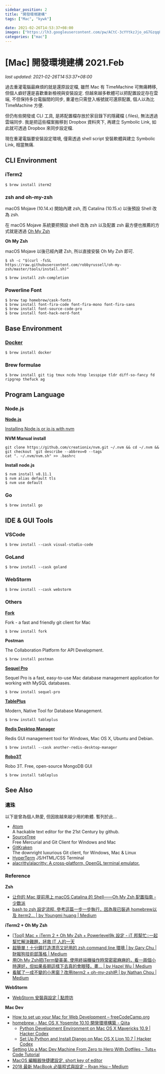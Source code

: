 ```yaml
---
sidebar_position: 2
title: "開發環境建構"
tags: ["Mac", "kywk"]

date: 2021-02-26T14:53:37+08:00
images: ["https://lh3.googleusercontent.com/pw/ACtC-3cYYtkzJjo_oG7Gzqq8T8XQm4V_qLE3wGWVKOahp6YT4lo-on60NJmjrkkatnizX1b-uID-MCM2ztsXH9z27cMRtql3PA5cpYZYbMfSPuM5Yh3MmqnjnnXYkTg6vtIiBL5SGAQRRAI9zEBIOoyP3tZpuA?authuser=0"]
categories: ["mac"]
---
```


[Mac] 開發環境建構 2021.Feb
=========================

_last updated: 2021-02-26T14:53:37+08:00_

過去重灌電腦最麻煩的就是還原設定檔, 雖然 Mac 有 TimeMachine 可無痛轉移, 但個人癖好還是喜歡重新檢視與安裝設定.
但越來越多軟體可以把配置設定存在雲端, 不但保持多台電腦間的同步, 重灌也只需登入帳號就可還原配置, 個人以為比 TimeMachine 方便.

但仍有些開發或 CLI 工具, 是將配置檔存放於家目錄下的隱藏檔 (.files),
無法透過雲端同步. 
我是把這些檔案搬移到 Dropbox 資料夾下, 再建立 Symbolic Link, 
如此就可透過 Dropbox 來同步設定檔. 

現在重灌電腦要安裝設定環境, 僅需透過 shell script 安裝軟體與建立 Symbolic Link, 相當無痛.

<!-- more -->

CLI Environment
---------------

### iTerm2 ###

``` shell
$ brew install iterm2
```

### zsh and oh-my-zsh ###

macOS Mojave (10.14.x) 開始內建 zsh, 而 Catalina (10.15.x) 以後預設 Shell 改為 zsh.

在 macOS Mojave 系統要把預設 shell 改為 zsh 以及配置 zsh 最方便也推薦的方式就是透過 [Oh My Zsh](https://ohmyz.sh)


__Oh My Zsh__

macOS Mojave 以後已經內建 Zsh, 所以直接安裝 Oh My Zsh 即可. 


``` shell
$ sh -c "$(curl -fsSL https://raw.githubusercontent.com/robbyrussell/oh-my-zsh/master/tools/install.sh)"
```


``` shell
$ brew install zsh-completion 
```

### Powerline Font ###

``` shell
$ brew tap homebrew/cask-fonts
$ brew install font-fira-code font-fira-mono font-fira-sans
$ brew install font-source-code-pro
$ brew install font-hack-nerd-font
```



Base Environment
----------------

### [Docker](https://www.docker.com) ###

``` shell
$ brew install docker
```

### Brew formulae ###

``` shell
$ brew install git tig tmux ncdu htop lesspipe tldr diff-so-fancy fd ripgrep thefuck ag
```



Program Language
----------------

### Node.js ###

__[Node.js](https://nodejs.org/)__

[Installing Node.js or io.js with nvm](http://goo.gl/26nHDf)

__NVM Manual install__
```
git clone https://github.com/creationix/nvm.git ~/.nvm && cd ~/.nvm && git checkout `git describe --abbrev=0 --tags`  
cat ". ~/.nvm/nvm.sh" >> .bashrc
```

__Install node.js__

``` shell
$ nvm install v8.11.1
$ nvm alias default tls
$ nvm use default
```

### Go ###

``` shell
$ brew install go
```



IDE & GUI Tools
---------------

### VSCode ###

``` shell
$ brew install --cask visual-studio-code
```

### GoLand ###

``` shell
$ brew install --cask goland
```

### WebStorm ###

``` shell 
$ brew install --cask webstorm
```

### Others ###

__[Fork](https://git-fork.com/)__

Fork - a fast and friendly git client for Mac

```shell
$ brew install fork
```

__Postman__

The Collaboration Platform for API Development.

```shell
$ brew install postman
```

__[Sequel Pro](http://www.sequelpro.com/)__

Sequel Pro is a fast, easy-to-use Mac database management application for working with MySQL databases.

```shell
$ brew install sequel-pro
```

__[TablePlus](https://tableplus.com)__

Modern, Native Tool for Database Management.

```shell
$ brew install tableplus
```

__[Redis Desktop Manager](https://rdm.dev)__

Redis GUI management tool for Windows, Mac OS X, Ubuntu and Debian.

```shell
$ brew install --cask another-redis-desktop-manager
```

__[Robo3T](https://robomongo.org)__

Robo 3T. Free, open-source MongoDB GUI

``` shell
$ brew install tableplus
```


See Also
--------

### 遺珠 ###

以下是曾為個人熱愛, 但因故越來越少用的軟體. 暫列於此...

-   [Atom](https://atom.io/)  
    A hackable text editor for the 21st Century by github.
-   [SourceTree](http://sourcetreeapp.com/)  
    Free Mercurial and Git Client for Windows and Mac
-   [GitKraken](https://www.gitkraken.com/)  
    The downright luxurious Git client, for Windows, Mac & Linux
-   [HyperTerm](https://hyperterm.org/)
    JS/HTML/CSS Terminal
-   [alacritty/alacritty: A cross-platform, OpenGL terminal emulator.](https://github.com/alacritty/alacritty)

### Reference ###

__Zsh__

-   [让你的 Mac 提前用上 macOS Catalina 的 Shell——Oh My Zsh 配置指南 - 少数派](https://sspai.com/post/55176)
-   [bash to zsh 設定流程. 參考這篇一步一步執行，因為我已裝過 homebrew以及 iterm2… | by Youngmi huang | Medium](https://cyeninesky3.medium.com/bin-to-zsh-%E8%A8%AD%E5%AE%9A%E6%B5%81%E7%A8%8B-d29fe60a4121)

__iTerm2 + Oh My Zsh__

-   [[Tool] Mac + iTerm 2 + Oh My Zsh + Powerlevel9k 設定 - iT 邦幫忙::一起幫忙解決難題，拯救 IT 人的一天](https://ithelp.ithome.com.tw/articles/10192874)
-   [超簡單！十分鐘打造漂亮又好用的 zsh command line 環境 | by Gary Chu | 財報狗技術部落格 | Medium](https://medium.com/statementdog-engineering/prettify-your-zsh-command-line-prompt-3ca2acc967f)
-   [用Oh My Zsh把iTerm變美美. 使用終端機操作時常密密麻麻的，看一兩個小時還好，但如果長期這樣下去真的會眼殘，畫… | by Hazel Wu | Medium](https://medium.com/@hazelwu/%E7%94%A8oh-my-zsh%E6%8A%8Aiterm%E8%AE%8A%E7%BE%8E%E7%BE%8E-8a18daa8eac)
-   [看膩了一成不變的小黑窗？改用iterm2 + oh-my-zsh吧 | by Nathan Chou | Medium](https://medium.com/@h86991868/%E7%9C%8B%E8%86%A9%E4%BA%86%E4%B8%80%E6%88%90%E4%B8%8D%E8%AE%8A%E7%9A%84%E5%B0%8F%E9%BB%91%E7%AA%97-%E6%94%B9%E7%94%A8iterm2-oh-my-zsh%E5%90%A7-cc2b0683acb)

__WebStorm__

-   [WebStorm 安裝與設定 | 點燈坊](https://fpjs.fun/webstorm/general/setup/)

__Mac Dev__

-   [How to set up your Mac for Web Development – freeCodeCamp.org](https://goo.gl/ZDYqar)
-   [homebrew - Mac OS X Yosemite 10.10 開発環境構築 - Qiita](http://goo.gl/XOrSV6)
    -   [Python Development Environment on Mac OS X Mavericks 10.9 | Hacker Codex](http://goo.gl/8JkuvS)
    -   [Set Up Python and Install Django on Mac OS X Lion 10.7 | Hacker Codex](http://goo.gl/5yhNGk)
-   [Setting Up a Mac Dev Machine From Zero to Hero With Dotfiles - Tuts+ Code Tutorial](http://goo.gl/YkCvoT)
-   [MacOS 編輯器快捷建設定, short key of editor](http://goo.gl/gSnCRv)
-   [2018 最新 MacBook 必裝程式與設定 – Ryan Hsu – Medium](https://goo.gl/YZfREq)
